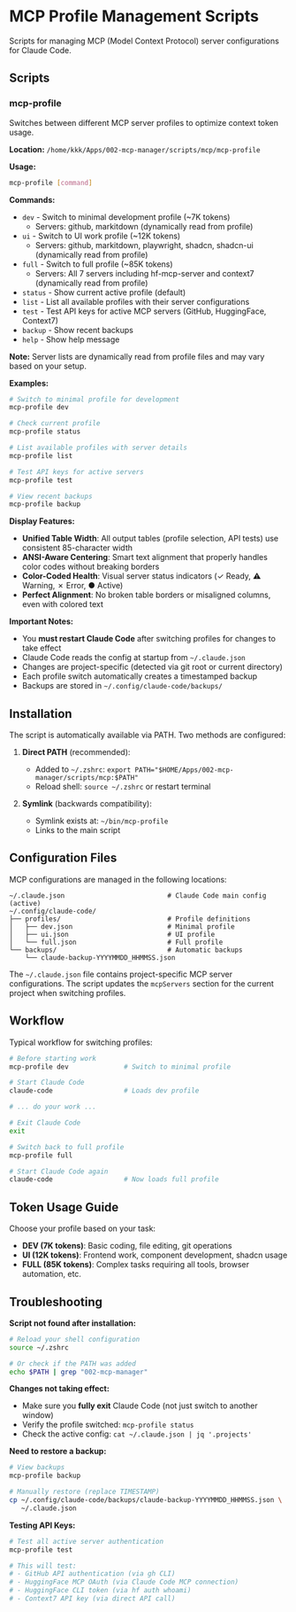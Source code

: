 # MCP Profile Management Scripts

Scripts for managing MCP (Model Context Protocol) server configurations for Claude Code.

## Scripts

### mcp-profile

Switches between different MCP server profiles to optimize context token usage.

**Location:** `/home/kkk/Apps/002-mcp-manager/scripts/mcp/mcp-profile`

**Usage:**
```bash
mcp-profile [command]
```

**Commands:**
- `dev` - Switch to minimal development profile (~7K tokens)
  - Servers: github, markitdown (dynamically read from profile)
- `ui` - Switch to UI work profile (~12K tokens)
  - Servers: github, markitdown, playwright, shadcn, shadcn-ui (dynamically read from profile)
- `full` - Switch to full profile (~85K tokens)
  - Servers: All 7 servers including hf-mcp-server and context7 (dynamically read from profile)
- `status` - Show current active profile (default)
- `list` - List all available profiles with their server configurations
- `test` - Test API keys for active MCP servers (GitHub, HuggingFace, Context7)
- `backup` - Show recent backups
- `help` - Show help message

**Note:** Server lists are dynamically read from profile files and may vary based on your setup.

**Examples:**
```bash
# Switch to minimal profile for development
mcp-profile dev

# Check current profile
mcp-profile status

# List available profiles with server details
mcp-profile list

# Test API keys for active servers
mcp-profile test

# View recent backups
mcp-profile backup
```

**Display Features:**
- **Unified Table Width**: All output tables (profile selection, API tests) use consistent 85-character width
- **ANSI-Aware Centering**: Smart text alignment that properly handles color codes without breaking borders
- **Color-Coded Health**: Visual server status indicators (✓ Ready, ⚠ Warning, ✗ Error, ● Active)
- **Perfect Alignment**: No broken table borders or misaligned columns, even with colored text

**Important Notes:**
- You **must restart Claude Code** after switching profiles for changes to take effect
- Claude Code reads the config at startup from `~/.claude.json`
- Changes are project-specific (detected via git root or current directory)
- Each profile switch automatically creates a timestamped backup
- Backups are stored in `~/.config/claude-code/backups/`

## Installation

The script is automatically available via PATH. Two methods are configured:

1. **Direct PATH** (recommended):
   - Added to `~/.zshrc`: `export PATH="$HOME/Apps/002-mcp-manager/scripts/mcp:$PATH"`
   - Reload shell: `source ~/.zshrc` or restart terminal

2. **Symlink** (backwards compatibility):
   - Symlink exists at: `~/bin/mcp-profile`
   - Links to the main script

## Configuration Files

MCP configurations are managed in the following locations:

```
~/.claude.json                          # Claude Code main config (active)
~/.config/claude-code/
├── profiles/                           # Profile definitions
│   ├── dev.json                        # Minimal profile
│   ├── ui.json                         # UI profile
│   └── full.json                       # Full profile
└── backups/                            # Automatic backups
    └── claude-backup-YYYYMMDD_HHMMSS.json
```

The `~/.claude.json` file contains project-specific MCP server configurations. The script updates the `mcpServers` section for the current project when switching profiles.

## Workflow

Typical workflow for switching profiles:

```bash
# Before starting work
mcp-profile dev              # Switch to minimal profile

# Start Claude Code
claude-code                  # Loads dev profile

# ... do your work ...

# Exit Claude Code
exit

# Switch back to full profile
mcp-profile full

# Start Claude Code again
claude-code                  # Now loads full profile
```

## Token Usage Guide

Choose your profile based on your task:

- **DEV (7K tokens)**: Basic coding, file editing, git operations
- **UI (12K tokens)**: Frontend work, component development, shadcn usage
- **FULL (85K tokens)**: Complex tasks requiring all tools, browser automation, etc.

## Troubleshooting

**Script not found after installation:**
```bash
# Reload your shell configuration
source ~/.zshrc

# Or check if the PATH was added
echo $PATH | grep "002-mcp-manager"
```

**Changes not taking effect:**
- Make sure you **fully exit** Claude Code (not just switch to another window)
- Verify the profile switched: `mcp-profile status`
- Check the active config: `cat ~/.claude.json | jq '.projects'`

**Need to restore a backup:**
```bash
# View backups
mcp-profile backup

# Manually restore (replace TIMESTAMP)
cp ~/.config/claude-code/backups/claude-backup-YYYYMMDD_HHMMSS.json \
   ~/.claude.json
```

**Testing API Keys:**
```bash
# Test all active server authentication
mcp-profile test

# This will test:
# - GitHub API authentication (via gh CLI)
# - HuggingFace MCP OAuth (via Claude Code MCP connection)
# - HuggingFace CLI token (via hf auth whoami)
# - Context7 API key (via direct API call)
```
